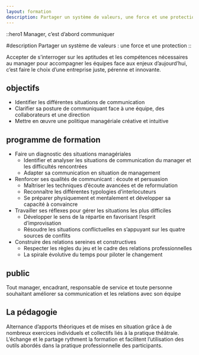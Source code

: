 ```yaml
---
layout: formation
description: Partager un système de valeurs, une force et une protection
---
```


::hero1
Manager, c’est d’abord communiquer

#description
Partager un système de valeurs : une force et une protection
::

Accepter de s’interroger sur les aptitudes et les compétences nécessaires au manager pour accompagner 
les équipes face aux enjeux d’aujourd’hui, c’est faire le choix d’une entreprise juste, pérenne et innovante.
## objectifs
- Identifier les différentes situations de communication
- Clarifier sa posture de communiquant face à une équipe, des collaborateurs et une direction
- Mettre en œuvre une politique managériale créative et intuitive
## programme de formation
- Faire un diagnostic des situations managériales
    - Identifier et analyser les situations de communication du manager et les difficultés rencontrées
    - Adapter sa communication en situation de management
- Renforcer ses qualités de communicant : écoute et persuasion
    - Maîtriser les techniques d’écoute avancées et de reformulation
    - Reconnaître les différentes typologies d’interlocuteurs
    - Se préparer physiquement et mentalement et développer sa capacité à convaincre
- Travailler ses réflexes pour gérer les situations les plus difficiles
    - Développer le sens de la répartie en favorisant l’esprit d’improvisation
    - Résoudre les situations conflictuelles en s’appuyant sur les quatre sources de conflits
- Construire des relations sereines et constructives
    - Respecter les règles du jeu et le cadre des relations professionnelles
    - La spirale évolutive du temps pour piloter le changement
## public
Tout manager, encadrant, responsable de service et toute personne souhaitant améliorer 
sa communication et les relations avec son équipe


## La pédagogie

Alternance d’apports théoriques et de mises en situation grâce à de nombreux exercices individuels et collectifs liés à la pratique théâtrale. L’échange et le partage rythment la formation et facilitent l’utilisation des outils abordés dans la pratique professionnelle des participants.
